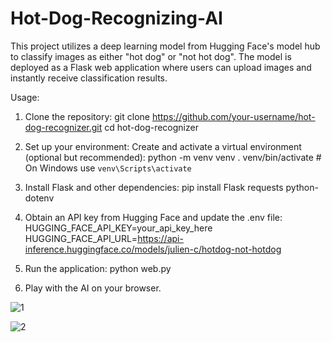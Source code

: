 # Hot-Dog-Recognizing-AI
This project utilizes a deep learning model from Hugging Face's model hub to classify images as either "hot dog" or "not hot dog". The model is deployed as a Flask web application where users can upload images and instantly receive classification results.

Usage:

1. Clone the repository: git clone https://github.com/your-username/hot-dog-recognizer.git
cd hot-dog-recognizer

2. Set up your environment:
Create and activate a virtual environment (optional but recommended): python -m venv venv
. venv/bin/activate  # On Windows use `venv\Scripts\activate`

3. Install Flask and other dependencies: pip install Flask requests python-dotenv

4. Obtain an API key from Hugging Face and update the .env file:
   HUGGING_FACE_API_KEY=your_api_key_here
   HUGGING_FACE_API_URL=https://api-inference.huggingface.co/models/julien-c/hotdog-not-hotdog

5. Run the application: python web.py

6. Play with the AI on your browser.




![1](https://github.com/RavenCunanan/Hot-Dog-Recognizing-AI/assets/63638637/4ccdfe00-edd4-4412-921e-6162c8ac3d3e)


![2](https://github.com/RavenCunanan/Hot-Dog-Recognizing-AI/assets/63638637/6e315961-ee9d-4058-8d5d-1891db032d06)

